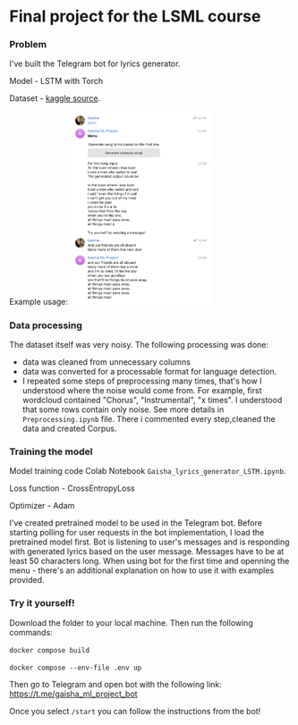 # Final project for the LSML course

### Problem


I've built the Telegram bot for lyrics generator.

Model - LSTM with Torch

Dataset - [kaggle source](https://www.kaggle.com/code/ivankhrulenko/pop-rap-or-heavy-metal-lyrics-classifier/data). 

Example usage:
<img src="https://github.com/gaisha/telegram_bot_final_project/blob/main/bot_example_image.png" width=50% height=50%>

### Data processing

The dataset itself was  very noisy.
The following processing was done:
- data was cleaned from unnecessary columns
- data was converted for a processable format for language detection.
- I repeated some steps of preprocessing many times, that's how I understood where the noise would come from. For example, first wordcloud contained "Chorus", "Instrumental", "x  times". 
I understood that some rows contain only noise. See more details in  ```Preprocessing.ipynb``` file.  There i commented every step,cleaned the data  and created Corpus.
 

### Training the model

Model training code  Colab Notebook ```Gaisha_lyrics_generator_LSTM.ipynb```.  

Loss function - CrossEntropyLoss

Optimizer - Adam

I've created pretrained model to be used in the Telegram bot. Before starting polling for user requests in the bot implementation, I load the pretrained model first.
Bot is listening to user's messages and is responding with generated lyrics based on the user message. Messages have to be at least 50 characters long. When using bot for the first time and openning the menu - there's an additional explanation on how to use it with examples provided.


### Try it yourself!

Download the folder to your local machine. Then run the following commands:


```docker compose build```

```docker compose --env-file .env up```

Then go to Telegram and open bot with the following link: https://t.me/gaisha_ml_project_bot

Once you select ```/start``` you can follow the instructions from the bot!
